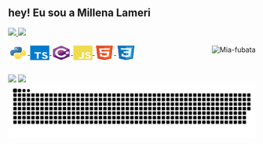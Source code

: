 ## hey! Eu sou a Millena Lameri 
 <div>
  <a href="https://github.com/MillenaLameri">
  <img height="180em" src="https://github-readme-stats.vercel.app/api?username=millenalameri&show_icons=true&theme=dracula&include_all_commits=true&count_private=true"/>
  <img height="180em" src="https://github-readme-stats.vercel.app/api/top-langs/?username=millenalameri&layout=compact&langs_count=16&theme=dracula"/>
</div>
<div style="display: inline_block"><br>
  <img align="center" alt="Mia-Angular" height="30" width="40" src="https://raw.githubusercontent.com/devicons/devicon/master/icons/python/python-original.svg">
  <img align="center" alt="Mia-Ts" height="30" width="40" src="https://raw.githubusercontent.com/devicons/devicon/master/icons/typescript/typescript-plain.svg">
  <img align="center" alt="Mia-Csharp" height="30" width="40" src="https://raw.githubusercontent.com/devicons/devicon/master/icons/csharp/csharp-original.svg">
  <img align="center" alt="Mia-Js" height="30" width="40" src="https://raw.githubusercontent.com/devicons/devicon/master/icons/javascript/javascript-plain.svg">
  <img align="center" alt="Mia-HTML" height="30" width="40" src="https://raw.githubusercontent.com/devicons/devicon/master/icons/html5/html5-original.svg">
  <img align="center" alt="Mia-CSS" height="30" width="40" src="https://raw.githubusercontent.com/devicons/devicon/master/icons/css3/css3-original.svg">
  <img align="right" alt="Mia-fubata" src="https://cdn.discordapp.com/attachments/824493008182444083/854878649362808862/bloggif_60ca95c06e67e.gif">
</div>
  
  ##
 
<div> 

  <a href="https://www.linkedin.com/in/millena-lameri" target="_blank"><img src="https://img.shields.io/badge/-LinkedIn-%230077B5?style=for-the-badge&logo=linkedin&logoColor=white" target="_blank"></a> 
 <a href="https://instagram.com/mialameri" target="_blank"><img src="https://img.shields.io/badge/-Instagram-%23E4405F?style=for-the-badge&logo=instagram&logoColor=white" target="_blank"></a>
  ![Snake animation](https://github.com/millenalameri/millenalameri/blob/output/github-contribution-grid-snake.svg)
 
</div>
